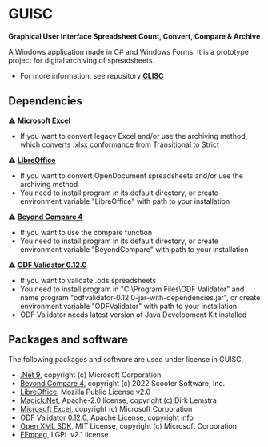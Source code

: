 # GUISC
**Graphical User Interface Spreadsheet Count, Convert, Compare & Archive**

A Windows application made in C# and Windows Forms. It is a prototype project for digital archiving of spreadsheets. 

* For more information, see repository **[CLISC](https://github.com/Asbjoedt/CLISC)**

## Dependencies
:warning: **[Microsoft Excel](https://www.microsoft.com/en-us/microsoft-365/excel)**
* If you want to convert legacy Excel and/or use the archiving method, which converts .xlsx conformance from Transitional to Strict

:warning: **[LibreOffice](https://www.libreoffice.org/)**
* If you want to convert OpenDocument spreadsheets and/or use the archiving method
* You need to install program in its default directory, or create environment variable "LibreOffice" with path to your installation

:warning: **[Beyond Compare 4](https://www.scootersoftware.com/)**
* If you want to use the compare function
* You need to install program in its default directory, or create environment variable "BeyondCompare" with path to your installation

:warning: **[ODF Validator 0.12.0](https://odftoolkit.org/conformance/ODFValidator.html)**
* If you want to validate .ods spreadsheets
* You need to install program in "C:\Program Files\ODF Validator" and name program "odfvalidator-0.12.0-jar-with-dependencies.jar", or create environment variable "ODFValidator" with path to your installation
* ODF Validator needs latest version of Java Development Kit installed

## Packages and software
The following packages and software are used under license in GUISC.
* [.Net 9](https://dotnet.microsoft.com/en-us/download/dotnet/9.0), copyright (c) Microsoft Corporation
* [Beyond Compare 4](https://www.scootersoftware.com/index.php), copyright (c) 2022 Scooter Software, Inc.
* [LibreOffice](https://www.libreoffice.org/), Mozilla Public License v2.0
* [Magick.Net](https://github.com/dlemstra/Magick.NET), Apache-2.0 license, copyright (c) Dirk Lemstra
* [Microsoft Excel](https://www.microsoft.com/en-us/microsoft-365/excel), copyright (c) Microsoft Corporation
* [ODF Validator 0.12.0](https://odftoolkit.org/conformance/ODFValidator.html), Apache License, [copyright info](https://github.com/tdf/odftoolkit/blob/master/NOTICE)
* [Open XML SDK](https://github.com/OfficeDev/Open-XML-SDK), MIT License, copyright (c) Microsoft Corporation
* [FFmpeg](https://ffmpeg.org/), LGPL v2.1 license
